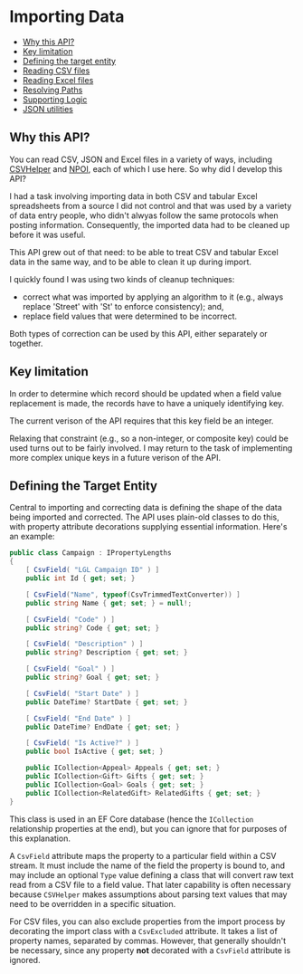 # Importing Data

- [Why this API?](#why-this-api)
- [Key limitation](#key-limitation)
- [Defining the target entity](#defining-the-target-entity)
- [Reading CSV files]()
- [Reading Excel files]()
- [Resolving Paths]()
- [Supporting Logic]()
- [JSON utilities]()

## Why this API?

You can read CSV, JSON and Excel files in a variety of ways, including [CSVHelper](https://joshclose.github.io/CsvHelper) and [NPOI](https://github.com/nissl-lab/npoi), each of which I use here. So why did I develop this API?

I had a task involving importing data in both CSV and tabular Excel spreadsheets from a source I did not control and that was used by a variety of data entry people, who didn't alwyas follow the same protocols when posting information. Consequently, the imported data had to be cleaned up before it was useful.

This API grew out of that need: to be able to treat CSV and tabular Excel data in the same way, and to be able to clean it up during import.

I quickly found I was using two kinds of cleanup techniques:

- correct what was imported by applying an algorithm to it (e.g., always replace 'Street' with 'St' to enforce consistency); and,
- replace field values that were determined to be incorrect.

Both types of correction can be used by this API, either separately or together.

## Key limitation

In order to determine which record should be updated when a field value replacement is made, the records have to have a uniquely identifying key.

The current verison of the API requires that this key field be an integer.

Relaxing that constraint (e.g., so a non-integer, or composite key) could be used turns out to be fairly involved. I may return to the task of implementing more complex unique keys in a future verison of the API.

## Defining the Target Entity

Central to importing and correcting data is defining the shape of the data being imported and corrected. The API uses plain-old classes to do this, with property attribute decorations supplying essential information. Here's an example:

```c#
public class Campaign : IPropertyLengths
{
    [ CsvField( "LGL Campaign ID" ) ]
    public int Id { get; set; }

    [ CsvField("Name", typeof(CsvTrimmedTextConverter)) ]
    public string Name { get; set; } = null!;

    [ CsvField( "Code" ) ]
    public string? Code { get; set; }

    [ CsvField( "Description" ) ]
    public string? Description { get; set; }

    [ CsvField( "Goal" ) ]
    public string? Goal { get; set; }

    [ CsvField( "Start Date" ) ]
    public DateTime? StartDate { get; set; }

    [ CsvField( "End Date" ) ]
    public DateTime? EndDate { get; set; }

    [ CsvField( "Is Active?" ) ]
    public bool IsActive { get; set; }

    public ICollection<Appeal> Appeals { get; set; }
    public ICollection<Gift> Gifts { get; set; }
    public ICollection<Goal> Goals { get; set; }
    public ICollection<RelatedGift> RelatedGifts { get; set; }
}
```

This class is used in an EF Core database (hence the `ICollection` relationship properties at the end), but you can ignore that for purposes of this explanation.

A `CsvField` attribute maps the property to a particular field within a CSV stream. It must include the name of the field the property is bound to, and may include an optional `Type` value defining a class that will convert raw text read from a CSV file to a field value. That later capability is often necessary because `CSVHelper` makes  assumptions about parsing text values that may need to be overridden in a specific situation.

For CSV files, you can also exclude properties from the import process by decorating the import class with a `CsvExcluded` attribute. It takes a list of property names, separated by commas. However, that generally shouldn't be necessary, since any property **not** decorated with a `CsvField` attribute is ignored.

 